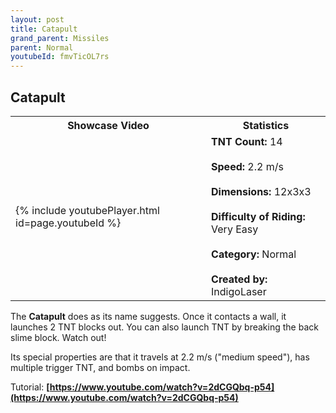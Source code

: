 ```yaml
---
layout: post
title: Catapult
grand_parent: Missiles
parent: Normal
youtubeId: fmvTicOL7rs
---
```

**Catapult**
---

<table>
    <tr>
        <th>Showcase Video</th>
        <th>Statistics</th>
    </tr>
    <tr>
        <td>{% include youtubePlayer.html id=page.youtubeId %}</td>
        <td>
            <b>TNT Count:</b> 14<br><br>
            <b>Speed:</b> 2.2 m/s<br><br>
            <b>Dimensions:</b> 12x3x3<br><br>
            <b>Difficulty of Riding:</b> Very Easy<br><br>
            <b>Category:</b> Normal<br><br>
            <b>Created by:</b> IndigoLaser
        </td>
    </tr>
</table>

The **Catapult** does as its name suggests. Once it contacts a wall, it launches 2 TNT blocks out. You can also launch TNT by breaking the back slime block. Watch out!

Its special properties are that it travels at 2.2 m/s ("medium speed"), has multiple trigger TNT, and bombs on impact.

Tutorial: __[https://www.youtube.com/watch?v=2dCGQbq-p54](https://www.youtube.com/watch?v=2dCGQbq-p54)__